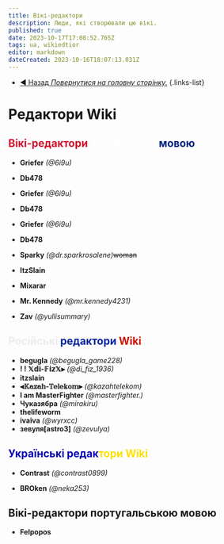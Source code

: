 ```yaml
---
title: Вікі-редактори
description: Люди, які створювали цю вікі.
published: true
date: 2023-10-17T17:08:52.765Z
tags: ua, wikiedtior
editor: markdown
dateCreated: 2023-10-16T18:07:13.031Z
---
```


- [:arrow_backward: Назад *Повернутися на головну сторінку.*](/uk/home)
{.links-list}
# Редактори Wiki
## </font><font color="#ffffff"></font> <font color="#d1132c">Вікі-редактори</font> <font color="#ffffff">англійською </font><font color="#08249f"></font><font color="#00247d">мовою</font>
- **Griefer** *(@6i9u)*
- **Db478**


- **Griefer** *(@6i9u)*

- **Db478**
- **Griefer** *(@6i9u)*
- **Db478**
- **Sparky** *(@dr.sparkrosalene)*~~woman~~
- **ItzSlain**
- **Mixarar**
- **Mr. Kennedy** *(@mr.kennedy4231)*
- **Zav** *(@yullisummary)*
## <font color="#ececec">Російські</font> <font color="#08249f">редактори</font> <font color="#d01303">Wiki</font>
- **begugla** *(@begugla_game228)*
- **! ! 𝕏𝕕𝕚-𝔽𝕚𝕫𝕏⫸** *(@di_fiz_1936)*
- **itzslain**
- **⫷𝕂𝕒𝕫𝕒𝕙-𝕋𝕖𝕝𝕖𝕜𝕠𝕞⫸** *(@kazahtelekom)*
- **I am MasterFighter** *(@masterfighter.)*
- **Чуказябра** *(@mirakiru)*
- **thelifeworm**
- **ivaiva** *(@wyrxcc)*
- **зевуля[astro3]** *(@zevulya)*
## <font color="#0402b6">Українські редак</font><font color="#fce100">тори Wiki</font>

- **Contrast** *(@contrast0899)*

- **BROken** *(@neka253)*



## Вікі-редактори португальською мовою

- **Felpopos**